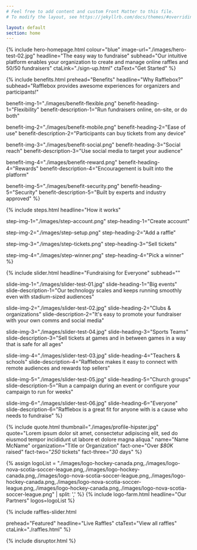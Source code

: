 ```yaml
---
# Feel free to add content and custom Front Matter to this file.
# To modify the layout, see https://jekyllrb.com/docs/themes/#overriding-theme-defaults

layout: default
section: home
---
```


{% 
include hero-homepage.html
colour="blue"
image-url="./images/hero-test-02.jpg" 
headline="The easy way to fundraise" 
subhead="Our intuitive platform enables your organization to create and manage online raffles and 50/50 fundraisers" 
ctaLink="./sign-up.html"
ctaText="Get Started"
%}


{%
include benefits.html
prehead="Benefits"
headline="Why Rafflebox?"
subhead="Rafflebox provides awesome experiences for organizers and participants!"

benefit-img-1="./images/benefit-flexible.png"
benefit-heading-1="Flexibility"
benefit-description-1="Run fundraisers online, on-site, or do both"

benefit-img-2="./images/benefit-mobile.png"
benefit-heading-2="Ease of use"
benefit-description-2="Participants can buy tickets from any device"

benefit-img-3="./images/benefit-social.png"
benefit-heading-3="Social reach"
benefit-description-3="Use social media to target your audience"

benefit-img-4="./images/benefit-reward.png"
benefit-heading-4="Rewards"
benefit-description-4="Encouragement is built into the platform"

benefit-img-5="./images/benefit-security.png"
benefit-heading-5="Security"
benefit-description-5="Built by experts and industry approved"
%}


{%
include steps.html
headline="How it works"

step-img-1="./images/step-account.png"
step-heading-1="Create account"

step-img-2="./images/step-setup.png"
step-heading-2="Add a raffle"

step-img-3="./images/step-tickets.png"
step-heading-3="Sell tickets"

step-img-4="./images/step-winner.png"
step-heading-4="Pick a winner"
%}


{%
include slider.html
headline="Fundraising for Everyone"
subhead=""


slide-img-1="./images/slider-test-01.jpg"
slide-heading-1="Big events"
slide-description-1="Our technology scales and keeps running smoothly even with stadium-sized audiences"

slide-img-2="./images/slider-test-02.jpg"
slide-heading-2="Clubs & organizations"
slide-description-2="It's easy to promote your fundraiser with your own comms and social media"

slide-img-3="./images/slider-test-04.jpg"
slide-heading-3="Sports Teams"
slide-description-3="Sell tickets at games and in between games in a way that is safe for all ages"

slide-img-4="./images/slider-test-03.jpg"
slide-heading-4="Teachers & schools"
slide-description-4="Rafflebox makes it easy to connect with remote audiences and rewards top sellers"

slide-img-5="./images/slider-test-05.jpg"
slide-heading-5="Church groups"
slide-description-5="Run a campaign during an event or configure your campaign to run for weeks"

slide-img-6="./images/slider-test-06.jpg"
slide-heading-6="Everyone"
slide-description-6="Rafflebox is a great fit for anyone with is a cause who needs to fundraise"
%}


{%
include quote.html
thumbnail="./images/profile-hipster.jpg"
quote="Lorem ipsum dolor sit amet, consectetur adipiscing elit, sed do eiusmod tempor incididunt ut labore et dolore magna aliqua."
name="Name McName"
organization="Title or Organization"
fact-one="Over <em>$80K</em> raised"
fact-two="<em>250</em> tickets"
fact-three="<em>30</em> days"
%}


{% assign logoList = "./images/logo-hockey-canada.png,./images/logo-nova-scotia-soccer-league.png,./images/logo-hockey-canada.png,./images/logo-nova-scotia-soccer-league.png,./images/logo-hockey-canada.png,./images/logo-nova-scotia-soccer-league.png,./images/logo-hockey-canada.png,./images/logo-nova-scotia-soccer-league.png" | split: ',' %}
{%
include logo-farm.html
headline="Our Partners"
logos=logoList
%}


{%
include raffles-slider.html

prehead="Featured"
headline="Live Raffles"
ctaText="View all raffles"
ctaLink="./raffles.html"
%}

{%
include disruptor.html
%}

